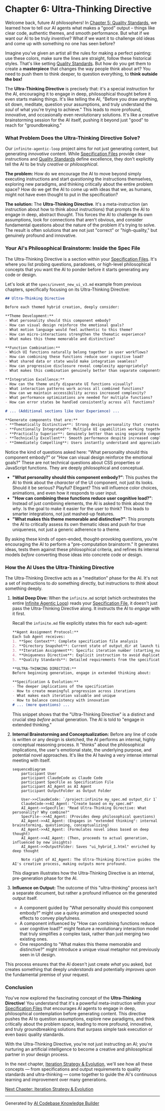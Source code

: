# Chapter 6: Ultra-Thinking Directive

Welcome back, future AI philosophers! In [Chapter 5: Quality Standards](05_quality_standards_.md), we learned how to tell our AI agents what makes a "good" output – things like clear code, authentic themes, and smooth performance. But what if we want our AI to be truly *inventive*? What if we want it to challenge old ideas and come up with something no one has seen before?

Imagine you've given an artist all the rules for making a perfect painting: use these colors, make sure the lines are straight, follow these historical styles. That's like setting [Quality Standards](05_quality_standards_.md). But how do you get them to create a **masterpiece** that changes the way people think about art? You need to push them to think deeper, to question everything, to **think outside the box!**

The **Ultra-Thinking Directive** is precisely that: it's a special instruction for the AI, encouraging it to engage in deep, philosophical thought before it even starts making things. It's like telling the AI, "Before you draw anything, sit down, meditate, question your assumptions, and truly understand the *soul* of what you're trying to achieve." This leads to more profound, innovative, and occasionally even revolutionary solutions. It's like a creative brainstorming session for the AI itself, pushing it beyond just "good" to reach for "groundbreaking."

### What Problem Does the Ultra-Thinking Directive Solve?

Our `infinite-agentic-loop` project aims for not just generating content, but generating *innovative* content. While [Specification Files](03_specification_files_.md) provide clear instructions and [Quality Standards](05_quality_standards_.md) define excellence, they don't explicitly tell the AI to be truly *creative* or *philosophical*.

**The problem:** How do we encourage the AI to move beyond simply executing instructions and start *questioning* the instructions themselves, exploring new paradigms, and thinking critically about the entire problem space? How do we get the AI to come up with ideas that we, as humans, might not have even thought to put in the specification?

**The solution:** The **Ultra-Thinking Directive**. It's a meta-instruction (an instruction about how to think about instructions) that prompts the AI to engage in deep, abstract thought. This forces the AI to challenge its own assumptions, look for connections that aren't obvious, and consider fundamental questions about the nature of the problem it's trying to solve. The result is often solutions that are not just "correct" or "high-quality," but genuinely profound and innovative.

### Your AI's Philosophical Brainstorm: Inside the Spec File

The Ultra-Thinking Directive is a section within your [Specification Files](03_specification_files_.md). It's where you list probing questions, paradoxes, or high-level philosophical concepts that you want the AI to ponder before it starts generating any code or design.

Let's look at the `specs/invent_new_ui_v3.md` example from previous chapters, specifically focusing on its Ultra-Thinking Directive:

```markdown
## Ultra-Thinking Directive

Before each themed hybrid creation, deeply consider:

**Theme Development:**
- What personality should this component embody?
- How can visual design reinforce the emotional goals?
- What motion language would feel authentic to this theme?
- How can micro-interactions strengthen the thematic experience?
- What makes this theme memorable and distinctive?

**Function Combination:**
- Which UI functions naturally belong together in user workflows?
- How can combining these functions reduce user cognitive load?
- What shared data or state would make integration seamless?
- How can progressive disclosure reveal complexity appropriately?
- What makes this combination genuinely better than separate components?

**Integration Excellence:**
- How can the theme unify disparate UI functions visually?
- What interaction patterns work across all combined functions?
- How can we maintain accessibility across increased complexity?
- What performance optimizations are needed for multiple functions?
- How can error states be handled consistently across all functions?

# ... (Additional sections like User Experience) ...

**Generate components that are:**
- **Thematically Distinctive**: Strong design personality that creates memorable experience
- **Functionally Integrated**: Multiple UI capabilities working together seamlessly  
- **Practically Superior**: Genuinely better than using separate components
- **Technically Excellent**: Smooth performance despite increased complexity
- **Immediately Compelling**: Users instantly understand and appreciate the hybrid approach
```

Notice the kind of questions asked here: "What personality should this component embody?" or "How can visual design reinforce the emotional goals?" These are not technical questions about CSS properties or JavaScript functions. They are deeply philosophical and conceptual.

*   **"What personality should this component embody?"**: This pushes the AI to think about the *character* of the UI component, not just its looks. Should it be serious? Playful? Elegant? This will influence color choices, animations, and even how it responds to user input.
*   **"How can combining these functions reduce user cognitive load?"**: Instead of just combining elements, the AI is asked to think about the *why*. Is the goal to make it easier for the user to think? This leads to smarter integrations, not just mashed-up features.
*   **"What makes this theme memorable and distinctive?"**: This prompts the AI to critically assess its own thematic ideas and push for true uniqueness, not just a generic adherence to a theme.

By asking these kinds of open-ended, thought-provoking questions, you're encouraging the AI to perform a "pre-computation brainstorm." It generates ideas, tests them against these philosophical criteria, and refines its internal models *before* converting those ideas into concrete code or design.

### How the AI Uses the Ultra-Thinking Directive

The Ultra-Thinking Directive acts as a "meditation" phase for the AI. It's not a set of instructions to *do* something directly, but instructions to *think* about something deeply.

1.  **Initial Deep Dive:** When the `infinite.md` script (which orchestrates the entire [Infinite Agentic Loop](01_infinite_agentic_loop_.md)) reads your [Specification File](03_specification_files_.md), it doesn't just pass the Ultra-Thinking Directive along. It instructs the AI to *engage* with it first.

    Recall the `infinite.md` file explicitly states this for each sub-agent:
    ```markdown
    **Agent Assignment Protocol:**
    Each Sub Agent receives:
    1. **Spec Context**: Complete specification file analysis
    2. **Directory Snapshot**: Current state of output_dir at launch time
    3. **Iteration Assignment**: Specific iteration number (starting_number + agent_index)
    4. **Uniqueness Directive**: Explicit instruction to avoid duplicating concepts from existing iterations
    5. **Quality Standards**: Detailed requirements from the specification

    **ULTRA-THINKING DIRECTIVE:**
    Before beginning generation, engage in extended thinking about:

    **Specification & Evolution:**
    - The deeper implications of the specification
    - How to create meaningful progression across iterations  
    - What makes each iteration valuable and unique
    - How to balance consistency with innovation
    # ... (more questions) ...
    ```
    This snippet shows that the "Ultra-Thinking Directive" is a distinct and crucial step *before* actual generation. The AI is told to "engage in extended thinking."

2.  **Internal Brainstorming and Conceptualization:** Before any line of code is written or any design is sketched, the AI performs an internal, highly conceptual reasoning process. It "thinks" about the philosophical implications, the user's emotional state, the underlying purpose, and potential novel approaches. It's like the AI having a very intense internal meeting with itself.

    ```mermaid
    sequenceDiagram
        participant User
        participant ClaudeCode as Claude Code
        participant SpecFile as Specification File
        participant AI_Agent as AI Agent
        participant OutputFolder as Output Folder

        User->>ClaudeCode: `/project:infinite my_spec.md output_dir 1`
        ClaudeCode->>AI_Agent: "Create based on my_spec.md"
        AI_Agent->>SpecFile: "Read Ultra-Thinking Directive: What personality? Why combine?"
        SpecFile-->>AI_Agent: (Provides deep philosophical questions)
        AI_Agent->>AI_Agent: (Engages in "extended thinking": internal brainstorming, questioning, conceptualizing)
        AI_Agent->>AI_Agent: (Formulates novel ideas based on deep thought)
        AI_Agent->>AI_Agent: (Then, proceeds to actual generation, influenced by new insights)
        AI_Agent->>OutputFolder: Saves "ui_hybrid_1.html" enriched by deep thought

        Note right of AI_Agent: The Ultra-Thinking Directive guides the AI's creative process, making outputs more profound.
    ```
    This diagram illustrates how the Ultra-Thinking Directive is an internal, pre-generation phase for the AI.

3.  **Influence on Output:** The outcome of this "ultra-thinking" process isn't a separate document, but rather a profound influence on the generated output itself.
    *   A component guided by "What personality should this component embody?" might use a quirky animation and unexpected sound effects to convey playfulness.
    *   A component influenced by "How can combining functions reduce user cognitive load?" might feature a revolutionary interaction model that truly simplifies a complex task, rather than just merging two existing ones.
    *   One responding to "What makes this theme memorable and distinctive?" might introduce a unique visual metaphor not previously seen in UI design.

This process ensures that the AI doesn't just create *what* you asked, but creates something that deeply *understands* and potentially *improves upon* the fundamental premise of your request.

### Conclusion

You've now explored the fascinating concept of the **Ultra-Thinking Directive**! You understand that it's a powerful meta-instruction within your [Specification Files](03_specification_files_.md) that encourages AI agents to engage in deep, philosophical contemplation before generating content. This directive pushes the AI to question assumptions, explore new paradigms, and think critically about the problem space, leading to more profound, innovative, and truly groundbreaking solutions that surpass simple task execution or even basic quality standards.

With the Ultra-Thinking Directive, you're not just instructing an AI; you're nurturing an artificial intelligence to become a creative and philosophical partner in your design process.

In the next chapter, [Iteration Strategy & Evolution](07_iteration_strategy___evolution_.md), we'll see how all these concepts — from specifications and output requirements to quality standards and ultra-thinking — come together to guide the AI's continuous learning and improvement over many generations.

[Next Chapter: Iteration Strategy & Evolution](07_iteration_strategy___evolution_.md)

---

Generated by [AI Codebase Knowledge Builder](https://github.com/The-Pocket/Tutorial-Codebase-Knowledge)